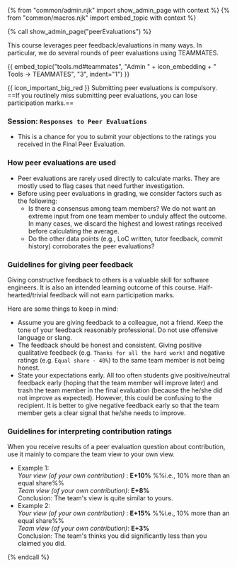 {% from "common/admin.njk" import show_admin_page with context %}
{% from "common/macros.njk" import embed_topic with context %}

{% call show_admin_page("peerEvaluations") %}
<div id="main">

<div id="intro">

This course leverages peer feedback/evaluations in many ways. In particular, we do several rounds of peer evaluations using TEAMMATES.

{{ embed_topic("tools.md#teammates", "Admin " + icon_embedding + " Tools → TEAMMATES", "3", indent="1") }}

{{ icon_important_big_red }} Submitting peer evaluations is compulsory. ==If you routinely miss submitting peer evaluations, you can lose participation marks.==
</div>

<div id="practicePeerEvaluations">
<include src="peerEvaluations-practice-fragment.md" />
</div>

<div id="midtermPeerEvaluations">
<include src="peerEvaluations-midterm-fragment.md" />
</div>

<div id="finalPeerEvaluations">
<include src="peerEvaluations-final-fragment.md" />
</div>

### Session: `Responses to Peer Evaluations`

* This is a chance for you to submit your objections to the ratings you received in the Final Peer Evaluation.

<span id="giving-peer-feedback">

### How peer evaluations are used

* Peer evaluations are rarely used directly to calculate marks. They are mostly used to flag cases that need further investigation.
* Before using peer evaluations in grading, we consider factors such as the following:
  * Is there a consensus among team members? We do not want an extreme input from one team member to unduly affect the outcome. In many cases, we discard the highest and lowest ratings received before calculating the average.
  * Do the other data points (e.g., LoC written, tutor feedback, commit history) corroborates the peer evaluations?

### Guidelines for giving peer feedback

Giving constructive feedback to others is a valuable skill for software engineers. It is also an intended learning outcome of this course. Half-hearted/trivial feedback will not earn participation marks.

Here are some things to keep in mind:

* Assume you are giving feedback to a colleague, not a friend. Keep the tone of your feedback reasonably professional. Do not use offensive language or slang.
* The feedback should be honest and consistent. Giving positive qualitative feedback (e.g. `Thanks for all the hard work!` and negative ratings (e.g. `Equal share - 40%`) to the same team member is not being honest.
* State your expectations early. All too often students give positive/neutral feedback early (hoping that the team member will improve later) and trash the team member in the final evaluation (because the he/she did not improve as expected). However, this could be confusing to the recipient. It is better to give negative feedback early so that the team member gets a clear signal that he/she needs to improve.

### Guidelines for interpreting contribution ratings

When you receive results of a peer evaluation question about contribution, use it mainly to compare the team view to your own view.
* Example 1:<br>
  _Your view (of your own contribution)_&nbsp;: <span class="text-success">**E+10%**</span> %%i.e., 10% more than an equal share%%<br>
  _Team view (of your own contribution)_: <span class="text-success">**E+8%**</span><br>
  Conclusion: The team's view is quite similar to yours.
* Example 2:<br>
  _Your view (of your own contribution)_&nbsp;: <span class="text-success">**E+15%**</span> %%i.e., 10% more than an equal share%%<br>
  _Team view (of your own contribution)_: <span class="text-success">**E+3%**</span><br>
  Conclusion: The team's thinks you did significantly less than you claimed you did.

</span>

</div>

{% endcall %}

